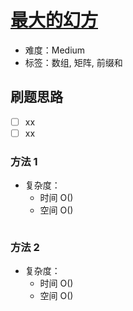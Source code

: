 # [最大的幻方](https://leetcode-cn.com/problems/largest-magic-square/)

- 难度：Medium
- 标签：数组, 矩阵, 前缀和

## 刷题思路

- [ ] xx
- [ ] xx

### 方法 1

- 复杂度：
    - 时间 O()
    - 空间 O()

``` js

```

### 方法 2

- 复杂度：
    - 时间 O()
    - 空间 O()

``` js

```
